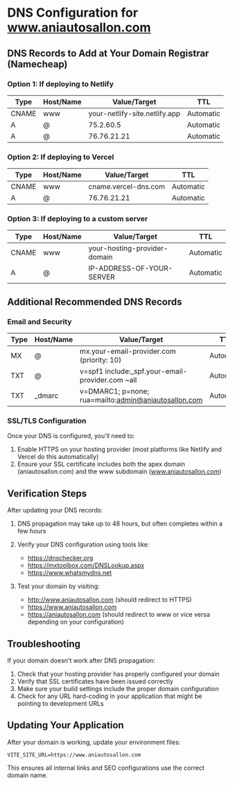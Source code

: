 # DNS Configuration for www.aniautosallon.com

## DNS Records to Add at Your Domain Registrar (Namecheap)

### Option 1: If deploying to Netlify

| Type  | Host/Name | Value/Target                      | TTL      |
|-------|-----------|----------------------------------|----------|
| CNAME | www       | your-netlify-site.netlify.app    | Automatic |
| A     | @         | 75.2.60.5                        | Automatic |
| A     | @         | 76.76.21.21                      | Automatic |

### Option 2: If deploying to Vercel

| Type  | Host/Name | Value/Target                      | TTL      |
|-------|-----------|----------------------------------|----------|
| CNAME | www       | cname.vercel-dns.com             | Automatic |
| A     | @         | 76.76.21.21                      | Automatic |

### Option 3: If deploying to a custom server

| Type  | Host/Name | Value/Target                      | TTL      |
|-------|-----------|----------------------------------|----------|
| CNAME | www       | your-hosting-provider-domain     | Automatic |
| A     | @         | IP-ADDRESS-OF-YOUR-SERVER        | Automatic |

## Additional Recommended DNS Records

### Email and Security

| Type  | Host/Name | Value/Target                      | TTL      |
|-------|-----------|----------------------------------|----------|
| MX    | @         | mx.your-email-provider.com (priority: 10) | Automatic |
| TXT   | @         | v=spf1 include:_spf.your-email-provider.com ~all | Automatic |
| TXT   | _dmarc   | v=DMARC1; p=none; rua=mailto:admin@aniautosallon.com | Automatic |

### SSL/TLS Configuration

Once your DNS is configured, you'll need to:

1. Enable HTTPS on your hosting provider (most platforms like Netlify and Vercel do this automatically)
2. Ensure your SSL certificate includes both the apex domain (aniautosallon.com) and the www subdomain (www.aniautosallon.com)

## Verification Steps

After updating your DNS records:

1. DNS propagation may take up to 48 hours, but often completes within a few hours
2. Verify your DNS configuration using tools like:
   - https://dnschecker.org
   - https://mxtoolbox.com/DNSLookup.aspx
   - https://www.whatsmydns.net

3. Test your domain by visiting:
   - http://www.aniautosallon.com (should redirect to HTTPS)
   - https://www.aniautosallon.com
   - https://aniautosallon.com (should redirect to www or vice versa depending on your configuration)

## Troubleshooting

If your domain doesn't work after DNS propagation:

1. Check that your hosting provider has properly configured your domain
2. Verify that SSL certificates have been issued correctly
3. Make sure your build settings include the proper domain configuration
4. Check for any URL hard-coding in your application that might be pointing to development URLs

## Updating Your Application

After your domain is working, update your environment files:

```
VITE_SITE_URL=https://www.aniautosallon.com
```

This ensures all internal links and SEO configurations use the correct domain name.
